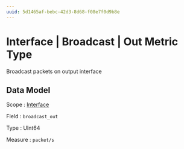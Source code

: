 ```yaml
---
uuid: 5d1465af-bebc-42d3-8d68-f08e7f0d9b8e
---
```

# Interface | Broadcast | Out Metric Type

Broadcast packets on output interface

## Data Model

Scope
: [Interface](../../metric-scopes-reference/interface.md)

Field
: `broadcast_out`

Type
: UInt64

Measure
: `packet/s`
